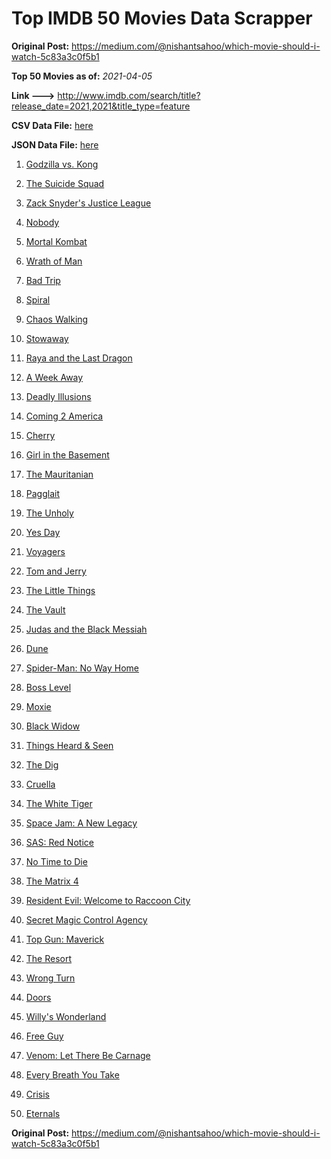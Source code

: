 # Top IMDB 50 Movies Data Scrapper

**Original Post:** https://medium.com/@nishantsahoo/which-movie-should-i-watch-5c83a3c0f5b1

**Top 50 Movies as of:** _2021-04-05_

**Link --->** http://www.imdb.com/search/title?release_date=2021,2021&title_type=feature

**CSV Data File:** [here](/Data/data.csv)

**JSON Data File:** [here](/Data/data.json)

1. [Godzilla vs. Kong](https://www.imdb.com/title/tt5034838/?ref_=adv_li_tt)

2. [The Suicide Squad](https://www.imdb.com/title/tt6334354/?ref_=adv_li_tt)

3. [Zack Snyder's Justice League](https://www.imdb.com/title/tt12361974/?ref_=adv_li_tt)

4. [Nobody](https://www.imdb.com/title/tt7888964/?ref_=adv_li_tt)

5. [Mortal Kombat](https://www.imdb.com/title/tt0293429/?ref_=adv_li_tt)

6. [Wrath of Man](https://www.imdb.com/title/tt11083552/?ref_=adv_li_tt)

7. [Bad Trip](https://www.imdb.com/title/tt9684220/?ref_=adv_li_tt)

8. [Spiral](https://www.imdb.com/title/tt10342730/?ref_=adv_li_tt)

9. [Chaos Walking](https://www.imdb.com/title/tt2076822/?ref_=adv_li_tt)

10. [Stowaway](https://www.imdb.com/title/tt9203694/?ref_=adv_li_tt)

11. [Raya and the Last Dragon](https://www.imdb.com/title/tt5109280/?ref_=adv_li_tt)

12. [A Week Away](https://www.imdb.com/title/tt11388278/?ref_=adv_li_tt)

13. [Deadly Illusions](https://www.imdb.com/title/tt7897330/?ref_=adv_li_tt)

14. [Coming 2 America](https://www.imdb.com/title/tt6802400/?ref_=adv_li_tt)

15. [Cherry](https://www.imdb.com/title/tt9130508/?ref_=adv_li_tt)

16. [Girl in the Basement](https://www.imdb.com/title/tt13269536/?ref_=adv_li_tt)

17. [The Mauritanian](https://www.imdb.com/title/tt4761112/?ref_=adv_li_tt)

18. [Pagglait](https://www.imdb.com/title/tt11142762/?ref_=adv_li_tt)

19. [The Unholy](https://www.imdb.com/title/tt9419056/?ref_=adv_li_tt)

20. [Yes Day](https://www.imdb.com/title/tt8521876/?ref_=adv_li_tt)

21. [Voyagers](https://www.imdb.com/title/tt9664108/?ref_=adv_li_tt)

22. [Tom and Jerry](https://www.imdb.com/title/tt1361336/?ref_=adv_li_tt)

23. [The Little Things](https://www.imdb.com/title/tt10016180/?ref_=adv_li_tt)

24. [The Vault](https://www.imdb.com/title/tt9742794/?ref_=adv_li_tt)

25. [Judas and the Black Messiah](https://www.imdb.com/title/tt9784798/?ref_=adv_li_tt)

26. [Dune](https://www.imdb.com/title/tt1160419/?ref_=adv_li_tt)

27. [Spider-Man: No Way Home](https://www.imdb.com/title/tt10872600/?ref_=adv_li_tt)

28. [Boss Level](https://www.imdb.com/title/tt7638348/?ref_=adv_li_tt)

29. [Moxie](https://www.imdb.com/title/tt6432466/?ref_=adv_li_tt)

30. [Black Widow](https://www.imdb.com/title/tt3480822/?ref_=adv_li_tt)

31. [Things Heard & Seen](https://www.imdb.com/title/tt10962368/?ref_=adv_li_tt)

32. [The Dig](https://www.imdb.com/title/tt3661210/?ref_=adv_li_tt)

33. [Cruella](https://www.imdb.com/title/tt3228774/?ref_=adv_li_tt)

34. [The White Tiger](https://www.imdb.com/title/tt6571548/?ref_=adv_li_tt)

35. [Space Jam: A New Legacy](https://www.imdb.com/title/tt3554046/?ref_=adv_li_tt)

36. [SAS: Red Notice](https://www.imdb.com/title/tt4479380/?ref_=adv_li_tt)

37. [No Time to Die](https://www.imdb.com/title/tt2382320/?ref_=adv_li_tt)

38. [The Matrix 4](https://www.imdb.com/title/tt10838180/?ref_=adv_li_tt)

39. [Resident Evil: Welcome to Raccoon City](https://www.imdb.com/title/tt6920084/?ref_=adv_li_tt)

40. [Secret Magic Control Agency](https://www.imdb.com/title/tt13932162/?ref_=adv_li_tt)

41. [Top Gun: Maverick](https://www.imdb.com/title/tt1745960/?ref_=adv_li_tt)

42. [The Resort](https://www.imdb.com/title/tt12163074/?ref_=adv_li_tt)

43. [Wrong Turn](https://www.imdb.com/title/tt9110170/?ref_=adv_li_tt)

44. [Doors](https://www.imdb.com/title/tt12483708/?ref_=adv_li_tt)

45. [Willy's Wonderland](https://www.imdb.com/title/tt8114980/?ref_=adv_li_tt)

46. [Free Guy](https://www.imdb.com/title/tt6264654/?ref_=adv_li_tt)

47. [Venom: Let There Be Carnage](https://www.imdb.com/title/tt7097896/?ref_=adv_li_tt)

48. [Every Breath You Take](https://www.imdb.com/title/tt2231874/?ref_=adv_li_tt)

49. [Crisis](https://www.imdb.com/title/tt9731682/?ref_=adv_li_tt)

50. [Eternals](https://www.imdb.com/title/tt9032400/?ref_=adv_li_tt)

**Original Post:** https://medium.com/@nishantsahoo/which-movie-should-i-watch-5c83a3c0f5b1
